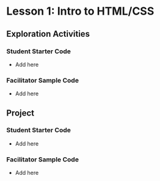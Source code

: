 # Lesson 1: Intro to HTML/CSS

## Exploration Activities
### Student Starter Code
- Add here

### Facilitator Sample Code
- Add here

## Project
### Student Starter Code
- Add here

### Facilitator Sample Code
- Add here